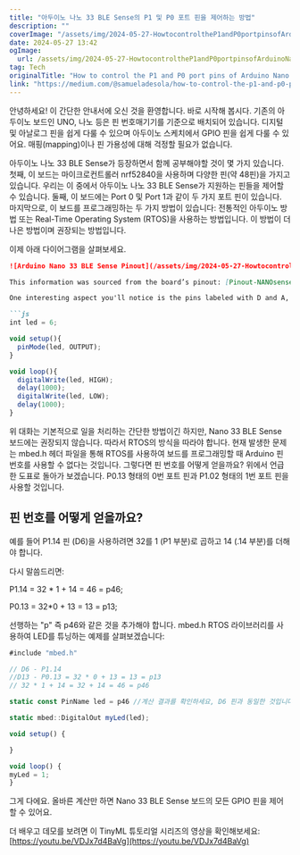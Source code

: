 ```yaml
---
title: "아두이노 나노 33 BLE Sense의 P1 및 P0 포트 핀을 제어하는 방법"
description: ""
coverImage: "/assets/img/2024-05-27-HowtocontroltheP1andP0portpinsofArduinoNano33BLESense_0.png"
date: 2024-05-27 13:42
ogImage: 
  url: /assets/img/2024-05-27-HowtocontroltheP1andP0portpinsofArduinoNano33BLESense_0.png
tag: Tech
originalTitle: "How to control the P1 and P0 port pins of Arduino Nano 33 BLE Sense"
link: "https://medium.com/@samueladesola/how-to-control-the-p1-and-p0-port-pins-of-arduino-nano-33-ble-sense-86d0b7002b97"
---
```



안녕하세요! 이 간단한 안내서에 오신 것을 환영합니다. 바로 시작해 봅시다. 기존의 아두이노 보드인 UNO, 나노 등은 핀 번호매기기를 기준으로 배치되어 있습니다. 디지털 및 아날로그 핀을 쉽게 다룰 수 있으며 아두이노 스케치에서 GPIO 핀을 쉽게 다룰 수 있어요. 매핑(mapping)이나 핀 가용성에 대해 걱정할 필요가 없습니다.

아두이노 나노 33 BLE Sense가 등장하면서 함께 공부해야할 것이 몇 가지 있습니다. 첫째, 이 보드는 마이크로컨트롤러 nrf52840을 사용하며 다양한 핀(약 48핀)을 가지고 있습니다. 우리는 이 중에서 아두이노 나노 33 BLE Sense가 지원하는 핀들을 제어할 수 있습니다. 둘째, 이 보드에는 Port 0 및 Port 1과 같이 두 가지 포트 핀이 있습니다. 마지막으로, 이 보드를 프로그래밍하는 두 가지 방법이 있습니다: 전통적인 아두이노 방법 또는 Real-Time Operating System (RTOS)을 사용하는 방법입니다. 이 방법이 더 나은 방법이며 권장되는 방법입니다.

이제 아래 다이어그램을 살펴보세요.

<div class="content-ad"></div>

```markdown
![Arduino Nano 33 BLE Sense Pinout](/assets/img/2024-05-27-HowtocontroltheP1andP0portpinsofArduinoNano33BLESense_1.png)

This information was sourced from the board’s pinout: [Pinout-NANOsense_latest.pdf](https://content.arduino.cc/assets/Pinout-NANOsense_latest.pdf)

One interesting aspect you'll notice is the pins labeled with D and A, such as D1, D2, and so on. These labels map the original nRF52840 pins to an Arduino-like naming convention. Essentially, this allows us to write Arduino code and refer to the pins using these D and A designations, following the traditional Arduino approach. For instance, if we want to make an LED connected to D6 blink, we can use the following code:

```js
int led = 6;

void setup(){
  pinMode(led, OUTPUT);
}

void loop(){
  digitalWrite(led, HIGH);
  delay(1000);
  digitalWrite(led, LOW);
  delay(1000);
}
```

<div class="content-ad"></div>

위 대화는 기본적으로 일을 처리하는 간단한 방법이긴 하지만, Nano 33 BLE Sense 보드에는 권장되지 않습니다. 따라서 RTOS의 방식을 따라야 합니다. 현재 발생한 문제는 mbed.h 헤더 파일을 통해 RTOS를 사용하여 보드를 프로그래밍할 때 Arduino 핀 번호를 사용할 수 없다는 것입니다. 그렇다면 핀 번호를 어떻게 얻을까요? 위에서 언급한 도표로 돌아가 보겠습니다. P0.13 형태의 0번 포트 핀과 P1.02 형태의 1번 포트 핀을 사용할 것입니다.

## 핀 번호를 어떻게 얻을까요?

예를 들어 P1.14 핀 (D6)을 사용하려면 32를 1 (P1 부분)로 곱하고 14 (.14 부분)를 더해야 합니다.

다시 말씀드리면:

<div class="content-ad"></div>

P1.14 = 32 * 1 + 14 = 46 = p46;

P0.13 = 32*0 + 13 = 13 = p13;

선행하는 "p" 즉 p46와 같은 것을 추가해야 합니다. mbed.h RTOS 라이브러리를 사용하여 LED를 튜닝하는 예제를 살펴보겠습니다:

```js
#include "mbed.h"

// D6 - P1.14
//D13 - P0.13 = 32 * 0 + 13 = 13 = p13
// 32 * 1 + 14 = 32 + 14 = 46 = p46

static const PinName led = p46 //계산 결과를 확인하세요, D6 핀과 동일한 것입니다

static mbed::DigitalOut myLed(led);

void setup() {

}

void loop() {
myLed = 1;
}
```

<div class="content-ad"></div>

그게 다에요. 올바른 계산만 하면 Nano 33 BLE Sense 보드의 모든 GPIO 핀을 제어할 수 있어요.

더 배우고 데모를 보려면 이 TinyML 튜토리얼 시리즈의 영상을 확인해보세요: [https://youtu.be/VDJx7d4BaVg](https://youtu.be/VDJx7d4BaVg)